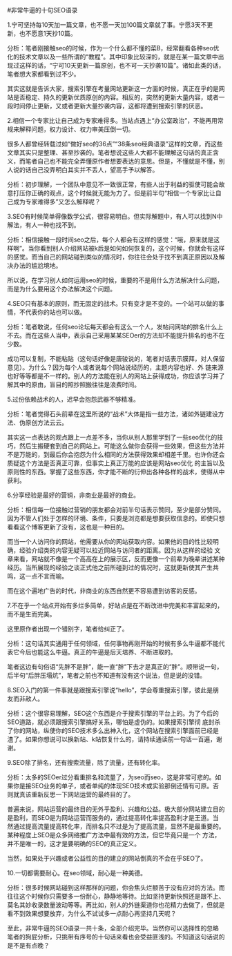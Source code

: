 #非常牛逼的十句SEO语录

1.宁可坚持每10天加一篇文章，也不愿一天加100篇文章就了事。宁愿3天不更新，也不愿意1天抄10篇。

分析：笔者刚接触seo的时候，作为一个什么都不懂的菜B，经常翻看各种seo优化的技术文章以及一些所谓的“教程”。其中印象比较深的，就是在某一篇文章中出现过这样的话，“宁可10天更新一篇原创，也不可一天抄袭10篇”。诸如此类的话，笔者想大家都看到过不少。

其实这就是告诉大家，搜索引擎在考量网站更新这一方面的时候，真正在乎的是网站是否稳定、持久的更新优质原创的内容。相反的，突然的更新大量内容，或者一段时间停止更新，又或者更新大量抄袭内容，这都将遭到搜索引擎的厌恶。

2.相信一个专家比让自己成为专家难得多。当站点遇上“办公室政治”，不能再用常规来解释问题，权力设计、权力审美压倒一切。

很多人都曾经转载过如“做好seo的36点”“38条seo经典语录”这样的文章，而这些文章其实只是整理、甚至抄袭的。笔者想说这些人大都不能理解这句话的真正含义，而笔者自己也不能完全弄懂原作者想要表达的意思。但是，不懂就是不懂，别人说的话自己没弄明白其实并不丢人，望高手予以解答。

分析：初步理解，一个团队中意见不一致很正常，有些人出于利益的驱使可能会故意打压你正确的观点，这个时候就无能为力了。但是前半句“相信一个专家比让自己成为专家难得多”又怎么解释呢？

3.SEO有时候简单得像数学公式，很容易明白。但实际解题中，有人可以找到N中解法，有人一种也找不到。

分析：相信接触一段时间seo之后，每个人都会有这样的感觉：“哦，原来就是这样啊”。当你看到别人介绍网站被k后是如何如何恢复的，这个时候，你就会有这样的感觉。而当自己的网站碰到类似的情况时，你往往会处于找不到真正原因以及解决办法的尴尬境地。

所以说，在学习别人如何运用seo的时候，重要的不是用什么方法解决什么问题，而是为什么要用这个办法解决这个问题。

4.SEO只有基本的原则，而无固定的战术。只有变才是不变的。一个站可以做的事情，不代表你的站也可以做。

分析：笔者敢说，任何seo论坛每天都会有这么一个人，发帖问网站的排名什么上不去。而在这些人当中，表示自己采用某某SEOer的方法却不能提升排名的也不在少数。

成功可以复制，不能粘贴（这句话好像是唐骏说的，笔者对话表示膜拜，对人保留意见）。为什么？因为每个人或者说每个网站说经历的，主题内容也好、外 链来源也好等等都是不一样的。别人的方法能在别人的网站上获得成功，你应该学习并了解其中的原由，盲目的照抄照搬往往是浪费时间。

5.过份依赖战术的人，迟早会抱怨武器不够精准。

分析：笔者觉得石头前辈在这里所说的“战术”大体是指一些方法，诸如外链建设方法、伪原创方法云云。

其实这一点表达的观点跟上一点差不多，当你从别人那里学到了一些seo优化的技巧，然后生搬硬套到自己的网站上。可能这么做你会获得一些效果，但这些方法并不是万能的，到最后你会抱怨为什么相同的方法获得效果却相差千里。也许你还会质疑这个方法是否真正可靠，但事实上真正万能的应该是网站seo优化 的主旨以及原则性的东西。掌握了这些东西，你才能不断的衍伸出各种各样的战术，使得从中获利。

6.分享经验是最好的营销，非商业是最好的商业。

分析：相信每一位接触过营销的朋友都会对前半句话表示赞同，至少是部分赞同。因为不管人们处于怎样的环境、条件，只要是浏览都是想要获取信息的。即使只想看看这个博客更新了没有，这也是一种目的。

而当一个人访问你的网站，他需要从你的网站获取内容。如果他的目的性比较明确，经验介绍类的内容无疑可以拉近网站与访问者的距离。因为从这样的经验 文章来看，网站就不像是一个高高在上的展示区，反而更像一个前辈为晚辈讲述某种经历。当所展现的经验之谈正式他之前所碰到过的情况时，这就更新使其产生共 鸣，这一点不言而喻。

而在这个遍地广告的时代，非商业的东西自然更不容易遭到访客的反感。

7.不在乎一个站点开始有多烂多简单，好站点是在不断改进中完美和丰富起来的，而不是生而完美。

这里原作者出现一个错别字，笔者给纠正了。

分析：这句话其实通用于任何领域，任何事物再刚开始的时候有多么牛逼都不能代表它今后也能这么牛逼。真正的牛逼是后天培养、不断进取的。

笔者这边有句俗语“先胖不是胖”，能一直“胖”下去才是真正的“胖”。顺带说一句，后半句“后胖压塌炕”，笔者之前也不知道有没有这个说法，但是说的没错。

8.SEO入门的第一件事就是跟搜索引擎说“hello”，学会尊重搜索引擎，彼此是朋友而非敌人。

分析：这个很容易理解，SEO这个东西是介于搜索引擎的平台上的。为了今后的SEO道路，就必须跟搜索引擎搞好关系，哪怕是虚伪的。如果搜索引擎彻 底封杀了你的网站，纵使你的SEO技术多么出神入化，这个网站在搜索引擎面前已经是渣了。如果你想说可以换新站、k站恢复什么的，请持续通读前一句话一百遍，谢谢。

9.SEO除了排名，还有搜索流量，除了流量，还有转化率。

分析：太多的SEOer过分看重排名和流量了，为seo而seo，这是非常可悲的。如果你是接SEO业务的单子，或者单纯的体现SEO技术或实验那倒还情有可原。否则就真该重新反思一下网站运营的最终目的了。

普遍来说，网站运营的最终目的无外乎盈利、兴趣和公益。极大部分网站建立目的是盈利，而SEO是为网站运营而服务的，通过提高转化率提高盈利才是王道。当然通过提高流量提高转化率，而排名只不过是为了提高流量，显然不是最重要的。某种程度上SEO是众多网络推广方法中最有效的方法，但它毕竟只是一个 方法，并不是唯一的，这才是要明确的SEO的真正定义。

当然，如果处于兴趣或者公益性的目的建立的网站倒真的不会在乎SEO了。

10.一切都需要耐心。在seo领域，耐心是一种美德。

分析：很多时候网站碰到这样那样的问题，你会焦头烂额苦于没有应对的方法。而往往这个时候你只需要多一份耐心，静静地等待。比如坚持更新快照还是跟不上、莫名其妙收录数量波动等等。再比如，别人的外链渠道你也花精力去做了，但就是看不到效果想要放弃，为什么不试试多一点耐心再坚持几天呢？

至此，非常牛逼的SEO语录一共十条，全部介绍完毕。当然你可以选择性的忽略笔者的狗屁分析，只挑带有序号的十句话来看也会受益匪浅的。不知道这句话说的是不是有点晚？